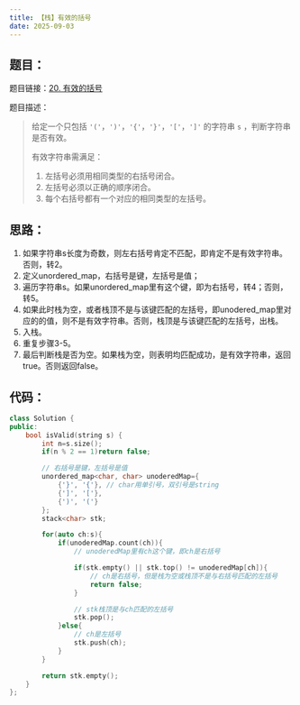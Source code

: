 ```yaml
---
title: 【栈】有效的括号
date: 2025-09-03
---
```


## 题目：

题目链接：[20. 有效的括号](https://leetcode.cn/problems/valid-parentheses/description/?envType=study-plan-v2&envId=top-100-liked)

题目描述：

> 给定一个只包括 `'('`，`')'`，`'{'`，`'}'`，`'['`，`']'` 的字符串 `s` ，判断字符串是否有效。
> 
> 有效字符串需满足：
> 1. 左括号必须用相同类型的右括号闭合。
> 2. 左括号必须以正确的顺序闭合。
> 3. 每个右括号都有一个对应的相同类型的左括号。

## 思路：

1. 如果字符串s长度为奇数，则左右括号肯定不匹配，即肯定不是有效字符串。否则，转2。
2. 定义unordered_map，右括号是键，左括号是值；
3. 遍历字符串s。如果unordered_map里有这个键，即为右括号，转4；否则，转5。
4. 如果此时栈为空，或者栈顶不是与该键匹配的左括号，即unodered_map里对应的的值，则不是有效字符串。否则，栈顶是与该键匹配的左括号，出栈。
5. 入栈。
6. 重复步骤3-5。
7. 最后判断栈是否为空。如果栈为空，则表明均匹配成功，是有效字符串，返回true。否则返回false。

## 代码：

```c++
class Solution {
public:
    bool isValid(string s) {
        int n=s.size();
        if(n % 2 == 1)return false;

        // 右括号是键，左括号是值
        unordered_map<char, char> unoderedMap={
            {'}', '{'}, // char用单引号，双引号是string
            {']', '['},
            {')', '('}
        };
        stack<char> stk;

        for(auto ch:s){
            if(unoderedMap.count(ch)){
                // unoderedMap里有ch这个键，即ch是右括号

                if(stk.empty() || stk.top() != unoderedMap[ch]){
                    // ch是右括号，但是栈为空或栈顶不是与右括号匹配的左括号
                    return false;
                }

                // stk栈顶是与ch匹配的左括号
                stk.pop();
            }else{
                // ch是左括号
                stk.push(ch);
            }
        }

        return stk.empty();
    }
};
```